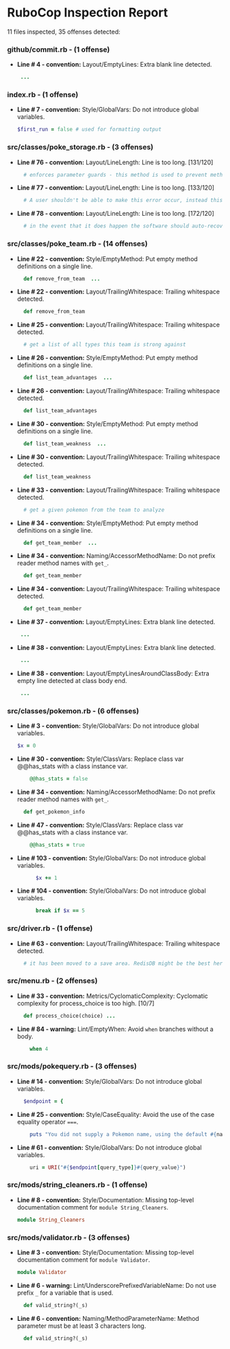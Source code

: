 # RuboCop Inspection Report

11 files inspected, 35 offenses detected:

### github/commit.rb - (1 offense)
  * **Line # 4 - convention:** Layout/EmptyLines: Extra blank line detected.

    ```rb
     ...
    ```

### index.rb - (1 offense)
  * **Line # 7 - convention:** Style/GlobalVars: Do not introduce global variables.

    ```rb
    $first_run = false # used for formatting output
    ```

### src/classes/poke_storage.rb - (3 offenses)
  * **Line # 76 - convention:** Layout/LineLength: Line is too long. [131/120]

    ```rb
      # enforces parameter guards - this method is used to prevent methods from calling Pokemon methods on params that are not Pokemons
    ```

  * **Line # 77 - convention:** Layout/LineLength: Line is too long. [133/120]

    ```rb
      # A user shouldn't be able to make this error occur, instead this type of error is an unaccounted for system error that could occur
    ```

  * **Line # 78 - convention:** Layout/LineLength: Line is too long. [172/120]

    ```rb
      # in the event that it does happen the software should auto-recover to the last position unless unable in which cause system will exit and cause a restart of the program.
    ```

### src/classes/poke_team.rb - (14 offenses)
  * **Line # 22 - convention:** Style/EmptyMethod: Put empty method definitions on a single line.

    ```rb
      def remove_from_team  ...
    ```

  * **Line # 22 - convention:** Layout/TrailingWhitespace: Trailing whitespace detected.

    ```rb
      def remove_from_team 
    ```

  * **Line # 25 - convention:** Layout/TrailingWhitespace: Trailing whitespace detected.

    ```rb
      # get a list of all types this team is strong against 
    ```

  * **Line # 26 - convention:** Style/EmptyMethod: Put empty method definitions on a single line.

    ```rb
      def list_team_advantages  ...
    ```

  * **Line # 26 - convention:** Layout/TrailingWhitespace: Trailing whitespace detected.

    ```rb
      def list_team_advantages 
    ```

  * **Line # 30 - convention:** Style/EmptyMethod: Put empty method definitions on a single line.

    ```rb
      def list_team_weakness  ...
    ```

  * **Line # 30 - convention:** Layout/TrailingWhitespace: Trailing whitespace detected.

    ```rb
      def list_team_weakness 
    ```

  * **Line # 33 - convention:** Layout/TrailingWhitespace: Trailing whitespace detected.

    ```rb
      # get a given pokemon from the team to analyze 
    ```

  * **Line # 34 - convention:** Style/EmptyMethod: Put empty method definitions on a single line.

    ```rb
      def get_team_member  ...
    ```

  * **Line # 34 - convention:** Naming/AccessorMethodName: Do not prefix reader method names with `get_`.

    ```rb
      def get_team_member 
    ```

  * **Line # 34 - convention:** Layout/TrailingWhitespace: Trailing whitespace detected.

    ```rb
      def get_team_member 
    ```

  * **Line # 37 - convention:** Layout/EmptyLines: Extra blank line detected.

    ```rb
     ...
    ```

  * **Line # 38 - convention:** Layout/EmptyLines: Extra blank line detected.

    ```rb
     ...
    ```

  * **Line # 38 - convention:** Layout/EmptyLinesAroundClassBody: Extra empty line detected at class body end.

    ```rb
     ...
    ```

### src/classes/pokemon.rb - (6 offenses)
  * **Line # 3 - convention:** Style/GlobalVars: Do not introduce global variables.

    ```rb
    $x = 0
    ```

  * **Line # 30 - convention:** Style/ClassVars: Replace class var @@has_stats with a class instance var.

    ```rb
        @@has_stats = false
    ```

  * **Line # 34 - convention:** Naming/AccessorMethodName: Do not prefix reader method names with `get_`.

    ```rb
      def get_pokemon_info
    ```

  * **Line # 47 - convention:** Style/ClassVars: Replace class var @@has_stats with a class instance var.

    ```rb
        @@has_stats = true
    ```

  * **Line # 103 - convention:** Style/GlobalVars: Do not introduce global variables.

    ```rb
          $x += 1
    ```

  * **Line # 104 - convention:** Style/GlobalVars: Do not introduce global variables.

    ```rb
          break if $x == 5
    ```

### src/driver.rb - (1 offense)
  * **Line # 63 - convention:** Layout/TrailingWhitespace: Trailing whitespace detected.

    ```rb
      # it has been moved to a save area. RedisDB might be the best here. 
    ```

### src/menu.rb - (2 offenses)
  * **Line # 33 - convention:** Metrics/CyclomaticComplexity: Cyclomatic complexity for process_choice is too high. [10/7]

    ```rb
      def process_choice(choice) ...
    ```

  * **Line # 84 - warning:** Lint/EmptyWhen: Avoid `when` branches without a body.

    ```rb
        when 4
    ```

### src/mods/pokequery.rb - (3 offenses)
  * **Line # 14 - convention:** Style/GlobalVars: Do not introduce global variables.

    ```rb
      $endpoint = {
    ```

  * **Line # 25 - convention:** Style/CaseEquality: Avoid the use of the case equality operator `===`.

    ```rb
        puts "You did not supply a Pokemon name, using the default #{name}" if name === 'Tangela'
    ```

  * **Line # 61 - convention:** Style/GlobalVars: Do not introduce global variables.

    ```rb
        uri = URI("#{$endpoint[query_type]}#{query_value}")
    ```

### src/mods/string_cleaners.rb - (1 offense)
  * **Line # 8 - convention:** Style/Documentation: Missing top-level documentation comment for `module String_Cleaners`.

    ```rb
    module String_Cleaners
    ```

### src/mods/validator.rb - (3 offenses)
  * **Line # 3 - convention:** Style/Documentation: Missing top-level documentation comment for `module Validator`.

    ```rb
    module Validator
    ```

  * **Line # 6 - warning:** Lint/UnderscorePrefixedVariableName: Do not use prefix `_` for a variable that is used.

    ```rb
      def valid_string?(_s)
    ```

  * **Line # 6 - convention:** Naming/MethodParameterName: Method parameter must be at least 3 characters long.

    ```rb
      def valid_string?(_s)
    ```

